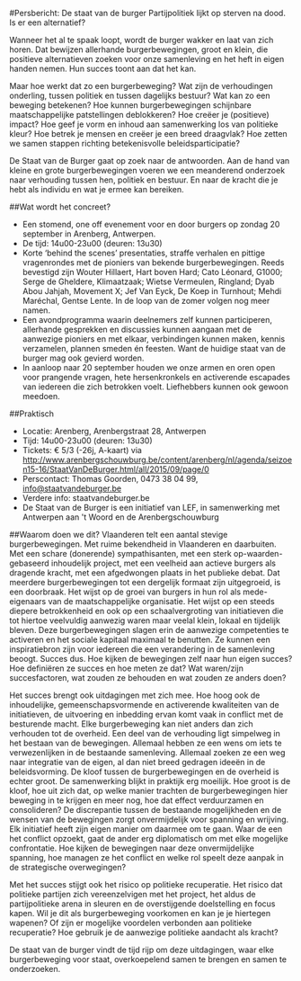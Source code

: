 #Persbericht: De staat van de burger
Partijpolitiek lijkt op sterven na dood. Is er een alternatief?

Wanneer het al te spaak loopt, wordt de burger wakker en laat van zich horen. Dat bewijzen allerhande burgerbewegingen, groot en klein, die positieve alternatieven zoeken voor onze samenleving en het heft in eigen handen nemen. Hun succes toont aan dat het kan.

Maar hoe werkt dat zo een burgerbeweging? Wat zijn de verhoudingen onderling, tussen politiek en tussen dagelijks bestuur? Wat kan zo een beweging betekenen? Hoe kunnen burgerbewegingen schijnbare maatschappelijke patstellingen deblokkeren? Hoe creëer je (positieve) impact? Hoe geef je vorm en inhoud aan samenwerking los van politieke kleur? Hoe betrek je mensen en creëer je een breed draagvlak? Hoe zetten we samen stappen richting betekenisvolle beleidsparticipatie?

De Staat van de Burger gaat op zoek naar de antwoorden. Aan de hand van kleine en grote burgerbewegingen voeren we een meanderend onderzoek naar verhouding tussen hen, politiek en bestuur. En naar de kracht die je hebt als individu en wat je ermee kan bereiken. 

##Wat wordt het concreet?
* Een stomend, one off evenement voor en door burgers op zondag 20 september in Arenberg, Antwerpen.
* De tijd: 14u00-23u00 (deuren: 13u30)
* Korte ‘behind the scenes’ presentaties, straffe verhalen en pittige vragenrondes met de pioniers van bekende burgerbewegingen. Reeds bevestigd zijn Wouter Hillaert, Hart boven Hard; Cato Léonard, G1000; Serge de Gheldere, Klimaatzaak; Wietse Vermeulen, Ringland; Dyab Abou Jahjah, Movement X; Jef Van Eyck, De Koep in Turnhout; Mehdi Maréchal, Gentse Lente. In de loop van de zomer volgen nog meer namen. 
* Een avondprogramma waarin deelnemers zelf kunnen participeren,  allerhande gesprekken en discussies kunnen aangaan met de aanwezige pioniers en met elkaar, verbindingen kunnen maken, kennis verzamelen, plannen smeden én feesten. Want de huidige staat van de burger mag ook gevierd worden.
* In aanloop naar 20 september houden we onze armen en oren open voor prangende vragen, hete hersenkronkels en activerende escapades van iedereen die zich betrokken voelt. Liefhebbers kunnen ook gewoon meedoen.

##Praktisch
* Locatie: Arenberg, Arenbergstraat 28, Antwerpen
* Tijd: 14u00-23u00 (deuren: 13u30)
* Tickets: € 5/3 (-26j, A-kaart) via http://www.arenbergschouwburg.be/content/arenberg/nl/agenda/seizoen15-16/StaatVanDeBurger.html/all/2015/09/page/0
* Perscontact: Thomas Goorden, 0473 38 04 99, info@staatvandeburger.be
* Verdere info: staatvandeburger.be
* De Staat van de Burger is een initiatief van LEF, in samenwerking met Antwerpen aan 't Woord en de Arenbergschouwburg

##Waarom doen we dit?
Vlaanderen telt een aantal stevige burgerbewegingen. Met ruime bekendheid in Vlaanderen en daarbuiten. Met een schare (donerende) sympathisanten, met een sterk op-waarden-gebaseerd inhoudelijk project, met een veelheid aan actieve burgers als dragende kracht, met een afgedwongen plaats in het publieke debat. 
Dat meerdere burgerbewegingen tot een dergelijk formaat zijn uitgegroeid, is een doorbraak. Het wijst op de groei van burgers in hun rol als mede-eigenaars van de maatschappelijke organisatie. Het wijst op een steeds diepere betrokkenheid en ook op een schaalvergroting van initiatieven die tot hiertoe veelvuldig aanwezig waren maar veelal klein, lokaal en tijdelijk bleven. Deze burgerbewegingen slagen erin de aanwezige competenties te activeren en het sociale kapitaal maximaal te benutten. Ze kunnen een inspiratiebron zijn voor iedereen die een verandering in de samenleving beoogt. 
Succes dus. Hoe kijken de bewegingen zelf naar hun eigen succes? Hoe definiëren ze succes en hoe meten ze dat? Wat waren/zijn succesfactoren, wat zouden ze behouden en wat zouden ze anders doen? 

Het succes brengt ook uitdagingen met zich mee. Hoe hoog ook de inhoudelijke, gemeenschapsvormende en activerende kwaliteiten van de initiatieven, de uitvoering en inbedding ervan komt vaak in conflict met de besturende macht. Elke burgerbeweging kan niet anders dan zich verhouden tot de overheid. 
Een deel van de verhouding ligt simpelweg in het bestaan van de bewegingen. Allemaal hebben ze een wens om iets te verwezenlijken in de bestaande samenleving. Allemaal zoeken ze een weg naar integratie van de eigen, al dan niet breed gedragen ideeën in de beleidsvorming. De kloof tussen de burgerbewegingen en de overheid is echter groot. De samenwerking blijkt in praktijk erg moeilijk. Hoe groot is de kloof, hoe uit zich dat, op welke manier trachten de burgerbewegingen hier beweging in te krijgen en meer nog, hoe dat effect verduurzamen en consolideren? 
De discrepantie tussen de bestaande mogelijkheden en de wensen van de bewegingen zorgt onvermijdelijk voor spanning en wrijving. Elk initiatief heeft zijn eigen manier om daarmee om te gaan. Waar de een het conflict opzoekt, gaat de ander erg diplomatisch om met elke mogelijke confrontatie. Hoe kijken de bewegingen naar deze onvermijdelijke spanning, hoe managen ze het conflict en welke rol speelt deze aanpak in de strategische overwegingen? 

Met het succes stijgt ook het risico op politieke recuperatie. Het risico dat politieke partijen zich vereenzelvigen met het project, het aldus de partijpolitieke arena in sleuren en de overstijgende doelstelling en focus kapen. Wil je dit als burgerbeweging voorkomen en kan je je hiertegen wapenen? Of zijn er mogelijke voordelen verbonden aan politieke recuperatie? Hoe gebruik je de aanwezige politieke aandacht als kracht?

De staat van de burger vindt de tijd rijp om deze uitdagingen, waar elke burgerbeweging voor staat, overkoepelend samen te brengen en samen te onderzoeken.
